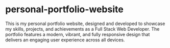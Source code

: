# personal-portfolio-website
This is my personal portfolio website, designed and developed to showcase my skills, projects, and achievements as a Full Stack Web Developer. The portfolio features a modern, vibrant, and fully responsive design that delivers an engaging user experience across all devices.
